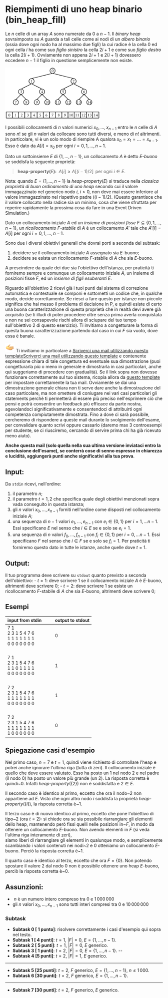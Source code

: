 # Riempimenti di uno heap binario (bin\_heap\_fill)

Le$~n$ celle di un array$~A$ sono numerate da$~0$ a$~n-1$. Il _binary heap_ sovraimposto su$~A$ guarda a tali celle come ai nodi di un _albero binario_ (ossia dove ogni nodo ha al massimo due figli) la cui radice è la cella$~0$ ed ogni cella$~i$ ha come suo _figlio sinistro_ la cella$~2i+1$ e come suo _figlio destro_ la cella$~2(i+1)$. Ovviamente non appena$~2i+1$ e$~2(i+1)$ dovessero eccedere$~n-1$ il figlio in questione semplicemente non esiste.

![Figura: Lo heap binario quarda alle celle di un array come ai nodi di un albero binario](figs/bin_heap_array_correspondence.png)

I possibili collocamenti di$~n$ valori numerici$~x_0, \ldots, x_{n-1}$ entro le$~n$ celle di$~A$ sono$~n!$ se gli$~n$ valori da collocare sono tutti diversi, e  meno di$~n!$ altrimenti. In particolare, vi è un solo modo di riempire A qualora$~x_0=x_1=\ldots=x_{n-1}$. Esso è dato da$~A[i] = x_0$ per ogni $i=0,1,\ldots,n-1$.

Dato un sottoinsieme $E$ di$~\{1,\ldots,n-1\}$, un collocamento$~A$ è detto$~E$_-buono_ se soddisfa la seguente proprietà:

> __heap-property(__$E$__):__ $\;A[i] \geq A[(i-1)/2]\,$ per ogni $i \in E$.

Nota: quando$~E=\{1,\ldots,n-1\}$ la _heap-property_$(E)$ si traduce nella _classica proprietà di buon ordinamento di uno heap_ secondo cui il valore immagazzinato nel generico nodo$~i$, $i>0$, non deve mai essere inferiore al valore immagazzinato nel rispettivo padre$~((i-1)/2)$. (Questo garantisce che il valore collocato nella radice sia un minimo, cosa che viene sfruttata per reperire rapidamente la prossima cosa da fare in una Event Driven Simulation.)

Dato un collocamento iniziale$~A$ ed un _insieme di posizioni fisse_$~F\subseteq \{0,1,\ldots,n-1\}$, un _ricollocamento $F$-stabile_ di$~A$ è un collocamento$~A'$ tale che$~A'[i]=A[i]$ per ogni$~i=0,1,\ldots,n-1$.

Sono due i diversi obiettivi generali che dovrai porti a seconda del subtask:

1. decidere se il collocamento iniziale$~A$ assegnato sia$~E$-buono;
2. decidere se esista un ricollocamento$~F$-stabile di$~A$ che sia$~E$-buono.

A prescindere da quale dei due sia l'obiettivo dell'istanza, per praticità ti forniremo sempre e comunque un collocamento iniziale$~A$, un insieme di posizioni fisse$~F$, ed un _insieme di figli esuberanti_$~E$. 

Riguardo all'obiettivo$~2$ ricevi già i tuoi punti dal sistema di correzione automatica e contestuale se componi e sottometti un codice che, in qualche modo, decide correttamente. Se riesci a fare questo per istanze non piccole significa che hai messo il problema di decisione in P, e quindi esiste di certo una buona caratterizzazione di questa proprietà che in realtà devi avere già acquisito (se ti illudi di poter procedere oltre senza prima averla conquistata e non ne sei consapevole rischi allora di sciupare del tuo tempo sull'obiettivo$~2$ di questo esercizio). Ti invitiamo a congetturare la forma di questa buona caratterizzazione partendo dal caso in cui$~F$ sia vuoto, dove essa è banale.

<img src="figs/helping_hand.png" alt="Procediamo insieme!" style="width:30px;"/></a> Ti invitiamo in particolare a
<a href="mailto:romeo.rizzi@univr.it?cc=andrea.cracco@studenti.univr.it&subject=Buone%20Caratterizzazioni%20per%20il%20problema%20bin_heap_fill%20in%20esame%20Algoritmi%202020-06-30&body=NOTA:%20SE%20VUOI%20CHE%20QUESTA%20MAIL%20CONTRIBUISCA%20AI%20TUOI%20PUNTI%20ESAME%20RICORDATI%20DI%20INVIARLA%20DA%20TUO%20INDIRIZZO%20UNIVR%20E%20SPECIFICA%20LA%20TUA%20MATRICOLA.%0D%0A%0D%0AMATRICOLA:%20VR???%0D%0A%0D%0ABuona%20Congettura%20nel%20caso%20generale:%0D%0A%0D%0A%20%20%20***TO%20DO%20STATEMENT***%0D%0A%0D%0ADimostrazione:%0D%0A%0D%0A%20%20%20***TO%20DO%20PROOF***%0D%0A%0D%0ABuona%20Congettura%20nel%20caso%20particolare%20con%20F%20vuoto:%0D%0A%0D%0A%20%20%20***TO%20DO%20STATEMENT***%0D%0A%0D%0ADimostrazione:%0D%0A%0D%0A%20%20%20***TO%20DO%20PROOF***%0D%0A%0D%0ABuona%20Congettura%20nel%20caso%20particolare%20con%20E%20=%20%7b1%2c%2e%2e%2e%2cn%2d1%7d:%0D%0A%0D%0A%20%20%20***TO%20DO%20STATEMENT***%0D%0A%0D%0ADimostrazione:%0D%0A%0D%0A%20%20%20***TO%20DO%20PROOF***%0D%0A%0D%0A">Scriverci una mail utilizzando questo template</a><a href="mailto:romeo.rizzi@univr.it?cc=andrea.cracco@studenti.univr.it&subject=Buone%20Caratterizzazioni%20per%20il%20problema%20bin_heap_fill%20in%20esame%20Algoritmi%202020-06-30&body=NOTA:%20SE%20VUOI%20CHE%20QUESTA%20MAIL%20CONTRIBUISCA%20AI%20TUOI%20PUNTI%20ESAME%20RICORDATI%20DI%20INVIARLA%20DA%20TUO%20INDIRIZZO%20UNIVR%20E%20SPECIFICA%20LA%20TUA%20MATRICOLA.%0D%0A%0D%0AMATRICOLA:%20VR???%0D%0A%0D%0ABuona%20Congettura%20nel%20caso%20generale:%0D%0A%0D%0A%20%20%20TO%20DO%20STATEMENT%0D%0A%0D%0ADimostrazione:%0D%0A%0D%0A%20%20%20TO%20DO%20PROOF%0D%0A%0D%0ABuona%20Congettura%20nel%20caso%20particolare%20con%20F%20vuoto:%0D%0A%0D%0A%20%20%20TO%20DO%20STATEMENT%0D%0A%0D%0ADimostrazione:%0D%0A%0D%0A%20%20%20TO%20DO%20PROOF%0D%0A%0D%0ABuona%20Congettura%20nel%20caso%20particolare%20con%20E%20=%20%7b1%2c%2e%2e%2e%2cn%2d1%7d:%0D%0A%0D%0A%20%20%20TO%20DO%20STATEMENT%0D%0A%0D%0ADimostrazione:%0D%0A%0D%0A%20%20%20TO%20DO%20PROOF%0D%0A%0D%0A">Scriverci una mail utilizzando questo template</a>
e contenente espressione chiara di tale congettura ed eventuale sua dimostrazione (puoi congetturarla più o meno in generale e dimostrarla in casi particolari, anche quì suggeriamo di procedere con gradualità).
Se il link sopra non dovesse funzionare correttamente sul tuo sistema, ricopia allora da <a href="template_mail_builder/template_mail_buona_congettura.md">questo template</a> per impostare correttamente la tua mail.
Ovviamente se dai una dimostrazione generale chiara non ti serve dare anche la dimostrazione del caso particolare, ma non omettere di coniugare nei vari casi particolari gli statements perchè ti permetterà di essere più preciso nell'esprimere ciò che pensi e potrà consentire un feedback più efficace da parte nostra, agevolandoci significativamente e consentendoci di attribuirti ogni competenza compiutamente dimostrata.
Fino a dove ci sarà possibile, cercheremo di rispondere a queste mail durante lo svolgimento dell'esame, per convalidare quanto scrivi oppure cassarlo (daremo max 3 controesempi per studente, se ci riusciremo, cercando di servire prima chi ha già ricevuto meno aiuto).

<b>Anche questa mail (solo quella nella sua ultima versione inviataci entro la conclusione dell'esame), se conterrà cose di senno espresse in chiarezza e lucidità, aggiungerà punti anche significativi alla tua prova</b>.




<!--
![](figs/Binary_Heap_with_Array_Implementation.jpeg)
![](figs/File_Binary_tree_in_array.svg)
<img src="figs/File_Binary_tree_in_array.svg">
-->


## Input:

Da `stdin` ricevi, nell'ordine:
1. il parametro$~n$;
2. il parametro$~t=1,2$ che specifica quale degli obiettivi menzionati sopra vada conseguito in questa istanza;
3. gli$~n$ valori$~x_0, \ldots, x_{n-1}$ forniti nell'ordine come disposti nel collocamento iniziale$~A$;
4. una sequenza di$~n-1$ valori$~e_1, \ldots, e_{n-1}$ con$~e_i \in \{0,1\}$ per$~i=1,\ldots n-1$. Essi specificano $E$ nel senso che$~i \in E$ se e solo se$~e_i = 1$.
5. una sequenza di$~n$ valori$~f_0, \ldots, f_{n-1}$ con$~f_i \in \{0,1\}$ per$~i=0,\ldots n-1$. Essi specificano $F$ nel senso che$~i \in F$ se e solo se$~f_i = 1$. Per praticità ti forniremo questo dato in tutte le istanze, anche quelle dove$~t=1$.

## Output:

Il tuo programma deve scrivere su `stdout` quanto previsto a seconda dell'obiettivo:
-$~t=1$: deve scrivere$~1$ se il collocamento iniziale$~A$ è$~E$-buono, altrimenti deve scrivere$~0$;
-$~t=2$: deve scrivere$~1$ se esiste un ricollocamento$~F$-stabile di$~A$ che sia$~E$-buono, altrimenti deve scrivere$~0$;

## Esempi

| input from stdin                                          | &nbsp;&nbsp;&nbsp;&nbsp; | output to stdout |
| ----------------                                          | ------------------------ | ---------------- |
| 7 1<br>2 3 1 5 4 7 6<br>1 1 1 1 1 1 1<br>0 0 0 0 0 0 0    | &nbsp;                   | 0                |
| &nbsp;                                                    | &nbsp;                   | &nbsp;           |
| 7 1<br>2 3 1 5 4 7 6<br>1 1 0 1 1 1 1<br>0 0 0 0 0 0 0    | &nbsp;                   | 1                |
| &nbsp;                                                    | &nbsp;                   | &nbsp;           |
| 7 2<br>2 3 1 5 4 7 6<br>1 1 1 1 1 1 1<br>0 0 0 0 0 0 0    | &nbsp;                   | 1                |
  &nbsp;                                                    | &nbsp;                   | &nbsp;           |
| 7 2<br>2 3 1 5 4 7 6<br>1 1 1 1 1 1 1<br>1 0 0 0 0 0 0    | &nbsp;                   | 0                |

## Spiegazione casi d'esempio

Nel primo caso, $n=7$ e$~t=1$, quindi viene richiesto di controllare l'heap e potrei anche ignorare l'ultima riga (tutta di zeri). Il collocamento iniziale è quello che deve essere valutato. Esso ha posto un$~1$ nel nodo$~2$ e nel padre (il nodo$~0$) ha posto un valore più grande (un $2$). La risposta corretta è quindi~$0$. Infatti _heap-property_$(\{2\})$ non è soddisfatta e $2\in E$.  

Il secondo caso è identico al primo, eccetto che ora il nodo~$2$ non appartiene ad$~E$. Visto che ogni altro nodo$~i$ soddisfa la proprietà _heap-property_$(\{i\})$, la risposta corretta è~$1$.

Il terzo caso è di nuovo identico al primo, eccetto che pone l'obiettivo di tipo~$2$ (ora$~t=2$): si chiede ora se sia possibile riarrangiare gli elementi dello heap, mantenendo però fissi quelli nelle posizioni in~$F$, in modo da ottenere un collocamento $E$-buono. Non avendo elementi in $F$ (si veda l'ultima riga interamente di zeri),  
siamo liberi di riarrangiare gli elementi in qualunque modo, e semplicemente scambiando i valori contenuti nei nodi~$2$ e$~0$ otteniamo un collocamento $E$-buono. Perciò la risposta corretta è~$1$.

Il quarto caso è identico al terzo, eccetto che ora $F=\{0\}$. Non potendo spostare il valore $2$ dal nodo$~0$ non è possibile ottenere uno heap $E$-buono, perciò la risposta corretta è~$0$.


## Assunzioni:

- $~n$ è un numero intero compreso tra$~0$ e$~1\,000\,000$
- gli$~n$ valori$~x_0, \ldots, x_{n-1}$ sono tutti interi compresi tra$~0$ e$~10\,000\,000$


### Subtask
- **Subtask  0 [ 1 punto]**: risolvere correttamente i casi d'esempio quì sopra nel testo.
- **Subtask  1 [ 4 punti]**: $t=1$, $|F|=0$, $E=\{1,\ldots,n-1\}$.
- **Subtask  2 [ 5 punti]**: $t=1$, $|F|=0$, $E$ generico.
- **Subtask  3 [ 1 punti]**: $t=2$, $|F|=0$, $E=\{1,\ldots,n-1\}$.
--
- **Subtask  4 [5 punti]**: $t=2$, $|F|=1$, $E$ generico.
---
- **Subtask  5 [25 punti]**: $t=2$, $F$ generico, $E=\{1,\ldots,n-1\}$, $n \leq 1\, 000$.
- **Subtask  6 [30 punti]**: $t=2$, $F$ generico, $E=\{1,\ldots,n-1\}$.
---
- **Subtask  7 [30 punti]**: $t=2$, $F$ generico, $E$ generico.
